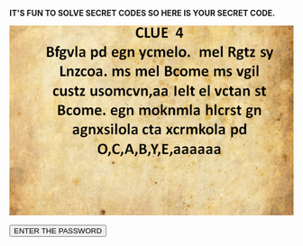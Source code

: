 **IT'S FUN TO SOLVE SECRET CODES SO HERE IS YOUR SECRET CODE.**




![](d.PNG)



<a href="https://linkenc.net/0u6.iaPgLdzVU02CAPuaPE~Fe2~hgB-lrw~XnUtZm6YhdnskQXcP.EJ1v3gnutDnWopP9u6FBI7ezGw4g-WCN0pSe2wf5sHDA!"> <button>ENTER THE PASSWORD</button></a>
